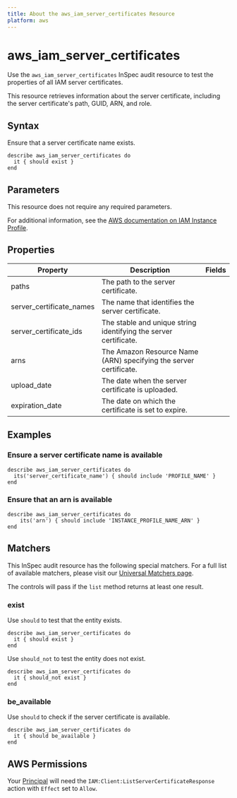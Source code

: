 ```yaml
---
title: About the aws_iam_server_certificates Resource
platform: aws
---
```


# aws_iam_server_certificates

Use the `aws_iam_server_certificates` InSpec audit resource to test the properties of all IAM server certificates.

This resource retrieves information about the server certificate, including the server certificate's path, GUID, ARN, and role.

## Syntax

Ensure that a server certificate name exists.

    describe aws_iam_server_certificates do
      it { should exist }
    end

## Parameters

This resource does not require any required parameters.

For additional information, see the [AWS documentation on IAM Instance Profile](https://docs.aws.amazon.com/AWSCloudFormation/latest/UserGuide/aws-resource-iam-instanceprofile.html).

## Properties

| Property | Description | Fields |
| --- | --- | --- |
| paths | The path to the server certificate. |
| server_certificate_names | The name that identifies the server certificate. |
| server_certificate_ids | The stable and unique string identifying the server certificate. |
| arns | The Amazon Resource Name (ARN) specifying the server certificate. |
| upload_date | The date when the server certificate is uploaded. |
| expiration_date | The date on which the certificate is set to expire. |

## Examples

### Ensure a server certificate name is available

    describe aws_iam_server_certificates do
      its('server_certificate_name') { should include 'PROFILE_NAME' }
    end

### Ensure that an arn is available
    describe aws_iam_server_certificates do
        its('arn') { should include 'INSTANCE_PROFILE_NAME_ARN' }
    end

## Matchers

This InSpec audit resource has the following special matchers. For a full list of available matchers, please visit our [Universal Matchers page](https://www.inspec.io/docs/reference/matchers/).

The controls will pass if the `list` method returns at least one result.

### exist

Use `should` to test that the entity exists.

    describe aws_iam_server_certificates do
      it { should exist }
    end

Use `should_not` to test the entity does not exist.

    describe aws_iam_server_certificates do
      it { should_not exist }
    end

### be_available

Use `should` to check if the server certificate is available.

    describe aws_iam_server_certificates do
      it { should be_available }
    end

## AWS Permissions

Your [Principal](https://docs.aws.amazon.com/IAM/latest/UserGuide/intro-structure.html#intro-structure-principal) will need the `IAM:Client:ListServerCertificateResponse` action with `Effect` set to `Allow`.
